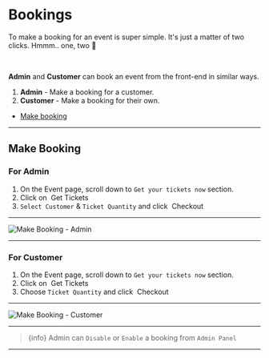 # Bookings

To make a booking for an event is super simple. It's just a matter of two clicks. Hmmm.. one, two 🤞

<br>

**Admin** and **Customer** can book an event from the front-end in similar ways.

1. **Admin** - Make a booking for a customer.
2. **Customer** - Make a booking for their own.


- [Make booking](#Make-Booking)

---


<a name="Make-Booking"></a>
## Make Booking

### For Admin

1. On the Event page, scroll down to `Get your tickets now` section. 
2. Click on &nbsp;<larecipe-button type="success" size="sm" rounded>Get Tickets</larecipe-button>
3. `Select Customer` & `Ticket Quantity` and click &nbsp;<larecipe-button type="secondary" size="sm" rounded>Checkout</larecipe-button>

---

![Make Booking - Admin](https://eventmie-docs.classiebit.com/images/make-booking-admin-1.jpg "Make Booking - Admin")

---


### For Customer

1. On the Event page, scroll down to `Get your tickets now` section. 
2. Click on &nbsp;<larecipe-button type="success" size="sm" rounded>Get Tickets</larecipe-button>
3. Choose `Ticket Quantity` and click &nbsp;<larecipe-button type="secondary" size="sm" rounded>Checkout</larecipe-button>

---

![Make Booking - Customer](https://eventmie-docs.classiebit.com/images/make-booking-customer-1.jpg "Make Booking - Customer")

---

>{info} Admin can `Disable` or `Enable` a booking from `Admin Panel`

---